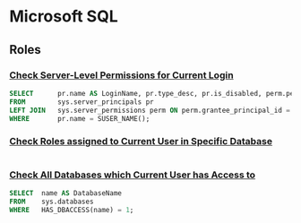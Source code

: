 # Microsoft SQL

## Roles

### **<u>Check Server-Level Permissions for Current Login</u>**

```sql
SELECT		pr.name AS LoginName, pr.type_desc, pr.is_disabled, perm.permission_name, perm.state_desc
FROM		sys.server_principals pr
LEFT JOIN	sys.server_permissions perm ON perm.grantee_principal_id = pr.principal_id
WHERE		pr.name = SUSER_NAME();
```

### **<u>Check Roles assigned to Current User in Specific Database</u>**

```sql

```

### **<u>Check All Databases which Current User has Access to</u>**

```sql
SELECT	name AS DatabaseName
FROM	sys.databases
WHERE	HAS_DBACCESS(name) = 1;
```